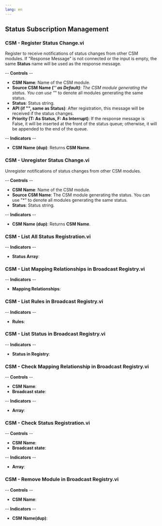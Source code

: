 ```yaml
---
lang: en
---
```


## Status Subscription Management

### CSM - Register Status Change.vi

Register to receive notifications of status changes from other CSM modules. If "Response Message" is not connected or the input is empty, the same <b>Status</b> name will be used as the response message.

-- <b>Controls</b> --
- <b>CSM Name</b>: Name of the CSM module.
- <b>Source CSM Name ('*' as Default)</b>: The CSM module generating the status. You can use "*" to denote all modules generating the same status.
- <b>Status</b>: Status string.
- <b>API (if "", same as Status)</b>: After registration, this message will be received if the status changes.
- <b>Priority (T: As Status, F: As Interrupt)</b>: If the response message is False, it will be inserted at the front of the status queue; otherwise, it will be appended to the end of the queue.

-- <b>Indicators</b> --
- <b>CSM Name (dup)</b>: Returns <b>CSM Name</b>.

### CSM - Unregister Status Change.vi

Unregister notifications of status changes from other CSM modules.

-- <b>Controls</b> --
- <b>CSM Name</b>: Name of the CSM module.
- <b>Source CSM Name</b>: The CSM module generating the status. You can use "*" to denote all modules generating the same status.
- <b>Status</b>: Status string.

-- <b>Indicators</b> --
- <b>CSM Name (dup)</b>: Returns <b>CSM Name</b>.

### CSM - List All Status Registration.vi

-- <b>Indicators</b> --
- <b>Status Array</b>:

### CSM - List Mapping Relationships in Broadcast Registry.vi

-- <b>Indicators</b> --
- <b>Mapping Relationships</b>:

### CSM - List Rules in Broadcast Registry.vi

-- <b>Indicators</b> --
- <b>Rules</b>:

### CSM - List Status in Broadcast Registry.vi

-- <b>Indicators</b> --
- <b>Status in Registry</b>:

### CSM - Check Mapping Relationship in Broadcast Registry.vi

-- <b>Controls</b> --
- <b>CSM Name</b>:
- <b>Broadcast state</b>:

-- <b>Indicators</b> --
- <b>Array</b>:

### CSM - Check Status Registration.vi

-- <b>Controls</b> --
- <b>CSM Name</b>:
- <b>Broadcast state</b>:

-- <b>Indicators</b> --
- <b>Array</b>:

### CSM - Remove Module in Broadcast Registry.vi

-- <b>Controls</b> --
- <b>CSM Name</b>:

-- <b>Indicators</b> --
- <b>CSM Name(dup)</b>: